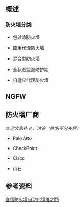 ## 概述
### 防火墙分类
* 包过滤防火墙

* 应用代理防火墙

* 混合型防火墙

* 全状态监测防护期

* 自适应代理防火墙

## NGFW

## 防火墙厂商
*欢迎大家补充、讨论（排名不分先后）*

* Palo Alto

* CheckPoint

* Cisco

* 山石

## 参考资料
[宜信防火墙自动化运维之路](https://www.freebuf.com/articles/security-management/166895.html)
